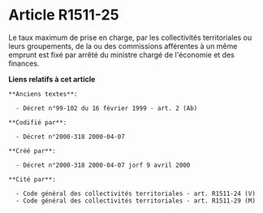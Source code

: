 # Article R1511-25

Le taux maximum de prise en charge, par les collectivités territoriales ou leurs groupements, de la ou des commissions
afférentes à un même emprunt est fixé par arrêté du ministre chargé de l'économie et des finances.

**Liens relatifs à cet article**

	**Anciens textes**:

	  - Décret n°99-102 du 16 février 1999 - art. 2 (Ab)

	**Codifié par**:

	  - Décret n°2000-318 2000-04-07

	**Créé par**:

	  - Décret n°2000-318 2000-04-07 jorf 9 avril 2000

	**Cité par**:

	  - Code général des collectivités territoriales - art. R1511-24 (V)
	  - Code général des collectivités territoriales - art. R1511-29 (M)
